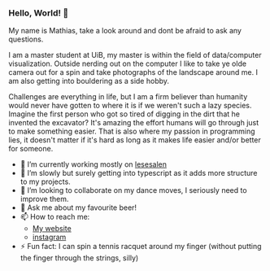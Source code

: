 ### Hello, World! 👋

My name is Mathias, take a look around and dont be afraid to ask any questions. 

I am a master student at UiB, my master is within the field of data/computer visualization. Outside nerding out on the computer I like to take ye olde camera out for a spin and take photographs of the landscape around me. I am also getting into bouldering as a side hobby. 

Challenges are everything in life, but I am a firm believer than humanity would never have gotten to where it is if we weren't such a lazy species. Imagine the first person who got so tired of digging in the dirt that he invented the excavator? It's amazing the effort humans will go through just to make something easier. That is also where my passion in programming lies, it doesn't matter if it's hard as long as it makes life easier and/or better for someone.

- 🔭 I’m currently working mostly on [lesesalen](www.github.com/lesesalen/lesesalen)
- 🌱 I’m slowly but surely getting into typescript as it adds more structure to my projects.
- 👯 I’m looking to collaborate on my dance moves, I seriously need to improve them.
- 💬 Ask me about my favourite beer!
- 📫 How to reach me:
  - [My website](https://aasgard.io)
  - [instagram](https://instagram.com/boemathias)
- ⚡ Fun fact: I can spin a tennis racquet around my finger (without putting the finger through the strings, silly)
